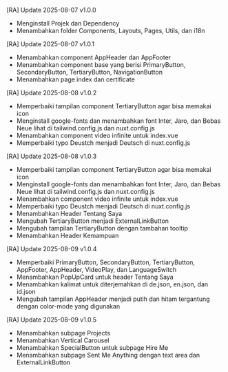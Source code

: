 [RA] Update 2025-08-07 v1.0.0
- Menginstall Projek dan Dependency
- Menambahkan folder Components, Layouts, Pages, Utils, dan i18n

[RA] Update 2025-08-07 v1.0.1
- Menambahkan component AppHeader dan AppFooter 
- Menambahkan component base yang berisi PrimaryButton, SecondaryButton, TertiaryButton, NavigationButton
- Menambahkan page index dan certificate

[RA] Update 2025-08-08 v1.0.2
- Memperbaiki tampilan component TertiaryButton agar bisa memakai icon
- Menginstall google-fonts dan menambahkan font Inter, Jaro, dan Bebas Neue lihat di tailwind.config.js dan nuxt.config.js
- Menambahkan component video infinite untuk index.vue
- Memperbaiki typo Deustch menjadi Deutsch di nuxt.config.js

[RA] Update 2025-08-08 v1.0.3
- Memperbaiki tampilan component TertiaryButton agar bisa memakai icon
- Menginstall google-fonts dan menambahkan font Inter, Jaro, dan Bebas Neue lihat di tailwind.config.js dan nuxt.config.js
- Menambahkan component video infinite untuk index.vue
- Memperbaiki typo Deustch menjadi Deutsch di nuxt.config.js
- Menambahkan Header Tentang Saya
- Mengubah TertiaryButton menjadi ExternalLinkButton
- Mengubah tampilan TertiaryButton dengan tambahan tooltip
- Menambahkan Header Kemampuan

[RA] Update 2025-08-09 v1.0.4
- Memperbaiki PrimaryButton, SecondaryButton, TertiaryButton, AppFooter, AppHeader, VideoPlay, dan LanguageSwitch
- Menambahkan PopUpCard untuk header Tentang Saya
- Menambahkan kalimat untuk diterjemahkan di de.json, en.json, dan id.json
- Mengubah tampilan AppHeader menjadi putih dan hitam tergantung dengan color-mode yang digunakan

[RA] Update 2025-08-09 v1.0.5
- Menambahkan subpage Projects
- Menambahkan Vertical Carousel
- Menambahkan SpecialButton untuk subpage Hire Me
- Menambahkan subpage Sent Me Anything dengan text area dan ExternalLinkButton
